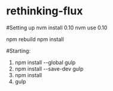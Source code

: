 # rethinking-flux



#Setting up
nvm install 0.10
nvm use 0.10

npm rebuild
npm install


#Starting:
1. npm install --global gulp
1. npm install --save-dev gulp
1. npm install
1. gulp

